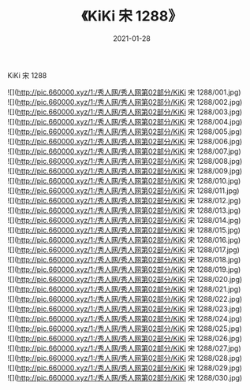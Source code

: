 ﻿---
layout: post
title:  《KiKi 宋 1288》
date:   2021-01-28
img: http://pic.660000.xyz/1:/秀人网/秀人网第02部分/KiKi 宋 1288/000.jpg
categories: [美女, 清纯, 唯美]
---

KiKi 宋 1288

  ![](http://pic.660000.xyz/1:/秀人网/秀人网第02部分/KiKi 宋 1288/001.jpg) <br> ![](http://pic.660000.xyz/1:/秀人网/秀人网第02部分/KiKi 宋 1288/002.jpg) <br> ![](http://pic.660000.xyz/1:/秀人网/秀人网第02部分/KiKi 宋 1288/003.jpg) <br> ![](http://pic.660000.xyz/1:/秀人网/秀人网第02部分/KiKi 宋 1288/004.jpg) <br> ![](http://pic.660000.xyz/1:/秀人网/秀人网第02部分/KiKi 宋 1288/005.jpg) <br> ![](http://pic.660000.xyz/1:/秀人网/秀人网第02部分/KiKi 宋 1288/006.jpg) <br> ![](http://pic.660000.xyz/1:/秀人网/秀人网第02部分/KiKi 宋 1288/007.jpg) <br> ![](http://pic.660000.xyz/1:/秀人网/秀人网第02部分/KiKi 宋 1288/008.jpg) <br> ![](http://pic.660000.xyz/1:/秀人网/秀人网第02部分/KiKi 宋 1288/009.jpg) <br> ![](http://pic.660000.xyz/1:/秀人网/秀人网第02部分/KiKi 宋 1288/010.jpg) <br> ![](http://pic.660000.xyz/1:/秀人网/秀人网第02部分/KiKi 宋 1288/011.jpg) <br> ![](http://pic.660000.xyz/1:/秀人网/秀人网第02部分/KiKi 宋 1288/012.jpg) <br> ![](http://pic.660000.xyz/1:/秀人网/秀人网第02部分/KiKi 宋 1288/013.jpg) <br> ![](http://pic.660000.xyz/1:/秀人网/秀人网第02部分/KiKi 宋 1288/014.jpg) <br> ![](http://pic.660000.xyz/1:/秀人网/秀人网第02部分/KiKi 宋 1288/015.jpg) <br> ![](http://pic.660000.xyz/1:/秀人网/秀人网第02部分/KiKi 宋 1288/016.jpg) <br> ![](http://pic.660000.xyz/1:/秀人网/秀人网第02部分/KiKi 宋 1288/017.jpg) <br> ![](http://pic.660000.xyz/1:/秀人网/秀人网第02部分/KiKi 宋 1288/018.jpg) <br> ![](http://pic.660000.xyz/1:/秀人网/秀人网第02部分/KiKi 宋 1288/019.jpg) <br> ![](http://pic.660000.xyz/1:/秀人网/秀人网第02部分/KiKi 宋 1288/020.jpg) <br> ![](http://pic.660000.xyz/1:/秀人网/秀人网第02部分/KiKi 宋 1288/021.jpg) <br> ![](http://pic.660000.xyz/1:/秀人网/秀人网第02部分/KiKi 宋 1288/022.jpg) <br> ![](http://pic.660000.xyz/1:/秀人网/秀人网第02部分/KiKi 宋 1288/023.jpg) <br> ![](http://pic.660000.xyz/1:/秀人网/秀人网第02部分/KiKi 宋 1288/024.jpg) <br> ![](http://pic.660000.xyz/1:/秀人网/秀人网第02部分/KiKi 宋 1288/025.jpg) <br> ![](http://pic.660000.xyz/1:/秀人网/秀人网第02部分/KiKi 宋 1288/026.jpg) <br> ![](http://pic.660000.xyz/1:/秀人网/秀人网第02部分/KiKi 宋 1288/027.jpg) <br> ![](http://pic.660000.xyz/1:/秀人网/秀人网第02部分/KiKi 宋 1288/028.jpg) <br> ![](http://pic.660000.xyz/1:/秀人网/秀人网第02部分/KiKi 宋 1288/029.jpg) <br> ![](http://pic.660000.xyz/1:/秀人网/秀人网第02部分/KiKi 宋 1288/030.jpg) <br>